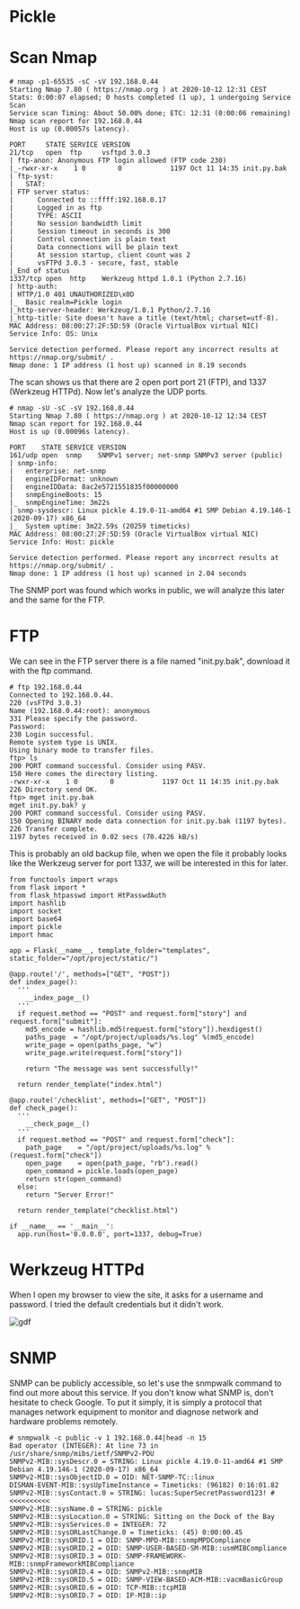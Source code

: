 # Pickle

# Scan Nmap
  
    # nmap -p1-65535 -sC -sV 192.168.0.44
    Starting Nmap 7.80 ( https://nmap.org ) at 2020-10-12 12:31 CEST
    Stats: 0:00:07 elapsed; 0 hosts completed (1 up), 1 undergoing Service Scan
    Service scan Timing: About 50.00% done; ETC: 12:31 (0:00:06 remaining)
    Nmap scan report for 192.168.0.44
    Host is up (0.00057s latency).

    PORT     STATE SERVICE VERSION
    21/tcp   open  ftp     vsftpd 3.0.3
    | ftp-anon: Anonymous FTP login allowed (FTP code 230)
    |_-rwxr-xr-x    1 0        0            1197 Oct 11 14:35 init.py.bak
    | ftp-syst: 
    |   STAT: 
    | FTP server status:
    |      Connected to ::ffff:192.168.0.17
    |      Logged in as ftp
    |      TYPE: ASCII
    |      No session bandwidth limit
    |      Session timeout in seconds is 300
    |      Control connection is plain text
    |      Data connections will be plain text
    |      At session startup, client count was 2
    |      vsFTPd 3.0.3 - secure, fast, stable
    |_End of status
    1337/tcp open  http    Werkzeug httpd 1.0.1 (Python 2.7.16)
    | http-auth: 
    | HTTP/1.0 401 UNAUTHORIZED\x0D
    |_  Basic realm=Pickle login
    |_http-server-header: Werkzeug/1.0.1 Python/2.7.16
    |_http-title: Site doesn't have a title (text/html; charset=utf-8).
    MAC Address: 08:00:27:2F:5D:59 (Oracle VirtualBox virtual NIC)
    Service Info: OS: Unix

    Service detection performed. Please report any incorrect results at https://nmap.org/submit/ .
    Nmap done: 1 IP address (1 host up) scanned in 8.19 seconds

The scan shows us that there are 2 open port port 21 (FTP), and 1337 (Werkzeug HTTPd). Now let's analyze the UDP ports.

    # nmap -sU -sC -sV 192.168.0.44
    Starting Nmap 7.80 ( https://nmap.org ) at 2020-10-12 12:34 CEST
    Nmap scan report for 192.168.0.44
    Host is up (0.00096s latency).

    PORT    STATE SERVICE VERSION
    161/udp open  snmp    SNMPv1 server; net-snmp SNMPv3 server (public)
    | snmp-info: 
    |   enterprise: net-snmp
    |   engineIDFormat: unknown
    |   engineIDData: 8ac2e5721551835f00000000
    |   snmpEngineBoots: 15
    |_  snmpEngineTime: 3m22s
    | snmp-sysdescr: Linux pickle 4.19.0-11-amd64 #1 SMP Debian 4.19.146-1 (2020-09-17) x86_64
    |_  System uptime: 3m22.59s (20259 timeticks)
    MAC Address: 08:00:27:2F:5D:59 (Oracle VirtualBox virtual NIC)
    Service Info: Host: pickle

    Service detection performed. Please report any incorrect results at https://nmap.org/submit/ .
    Nmap done: 1 IP address (1 host up) scanned in 2.04 seconds

The SNMP port was found which works in public, we will analyze this later and the same for the FTP.

# FTP

We can see in the FTP server there is a file named "init.py.bak", download it with the ftp command.

    # ftp 192.168.0.44
    Connected to 192.168.0.44.
    220 (vsFTPd 3.0.3)
    Name (192.168.0.44:root): anonymous
    331 Please specify the password.
    Password:
    230 Login successful.
    Remote system type is UNIX.
    Using binary mode to transfer files.
    ftp> ls
    200 PORT command successful. Consider using PASV.
    150 Here comes the directory listing.
    -rwxr-xr-x    1 0        0            1197 Oct 11 14:35 init.py.bak
    226 Directory send OK.
    ftp> mget init.py.bak
    mget init.py.bak? y
    200 PORT command successful. Consider using PASV.
    150 Opening BINARY mode data connection for init.py.bak (1197 bytes).
    226 Transfer complete.
    1197 bytes received in 0.02 secs (70.4226 kB/s)
    
This is probably an old backup file, when we open the file it probably looks like the Werkzeug server for port 1337, we will be interested in this for later.

    from functools import wraps
    from flask import *
    from flask_htpasswd import HtPasswdAuth
    import hashlib
    import socket
    import base64
    import pickle
    import hmac

    app = Flask(__name__, template_folder="templates", static_folder="/opt/project/static/")

    @app.route('/', methods=["GET", "POST"])
    def index_page():
      '''
        __index_page__()
      '''
      if request.method == "POST" and request.form["story"] and request.form["submit"]:
        md5_encode = hashlib.md5(request.form["story"]).hexdigest()
        paths_page  = "/opt/project/uploads/%s.log" %(md5_encode)
        write_page = open(paths_page, "w")
        write_page.write(request.form["story"])

        return "The message was sent successfully!"

      return render_template("index.html")

    @app.route('/checklist', methods=["GET", "POST"])
    def check_page():
      '''
        __check_page__()
      '''
      if request.method == "POST" and request.form["check"]:
        path_page    = "/opt/project/uploads/%s.log" %(request.form["check"])
        open_page    = open(path_page, "rb").read()
        open_command = pickle.loads(open_page)
        return str(open_command)
      else:
        return "Server Error!"

      return render_template("checklist.html")

    if __name__ == '__main__':
      app.run(host='0.0.0.0', port=1337, debug=True)

# Werkzeug HTTPd

When I open my browser to view the site, it asks for a username and password. I tried the default credentials but it didn't work.

![gdf](https://raw.githubusercontent.com/0xEX75/misc/master/Screenshot_2020-10-12_12-42-07.png)

# SNMP

SNMP can be publicly accessible, so let's use the snmpwalk command to find out more about this service. If you don't know what SNMP is, don't hesitate to check Google. To put it simply, it is simply a protocol that manages network equipment to monitor and diagnose network and hardware problems remotely.

    # snmpwalk -c public -v 1 192.168.0.44|head -n 15
    Bad operator (INTEGER): At line 73 in /usr/share/snmp/mibs/ietf/SNMPv2-PDU
    SNMPv2-MIB::sysDescr.0 = STRING: Linux pickle 4.19.0-11-amd64 #1 SMP Debian 4.19.146-1 (2020-09-17) x86_64
    SNMPv2-MIB::sysObjectID.0 = OID: NET-SNMP-TC::linux
    DISMAN-EVENT-MIB::sysUpTimeInstance = Timeticks: (96182) 0:16:01.82
    SNMPv2-MIB::sysContact.0 = STRING: lucas:SuperSecretPassword123! # <<<<<<<<<<
    SNMPv2-MIB::sysName.0 = STRING: pickle
    SNMPv2-MIB::sysLocation.0 = STRING: Sitting on the Dock of the Bay
    SNMPv2-MIB::sysServices.0 = INTEGER: 72
    SNMPv2-MIB::sysORLastChange.0 = Timeticks: (45) 0:00:00.45
    SNMPv2-MIB::sysORID.1 = OID: SNMP-MPD-MIB::snmpMPDCompliance
    SNMPv2-MIB::sysORID.2 = OID: SNMP-USER-BASED-SM-MIB::usmMIBCompliance
    SNMPv2-MIB::sysORID.3 = OID: SNMP-FRAMEWORK-MIB::snmpFrameworkMIBCompliance
    SNMPv2-MIB::sysORID.4 = OID: SNMPv2-MIB::snmpMIB
    SNMPv2-MIB::sysORID.5 = OID: SNMP-VIEW-BASED-ACM-MIB::vacmBasicGroup
    SNMPv2-MIB::sysORID.6 = OID: TCP-MIB::tcpMIB
    SNMPv2-MIB::sysORID.7 = OID: IP-MIB::ip
    
